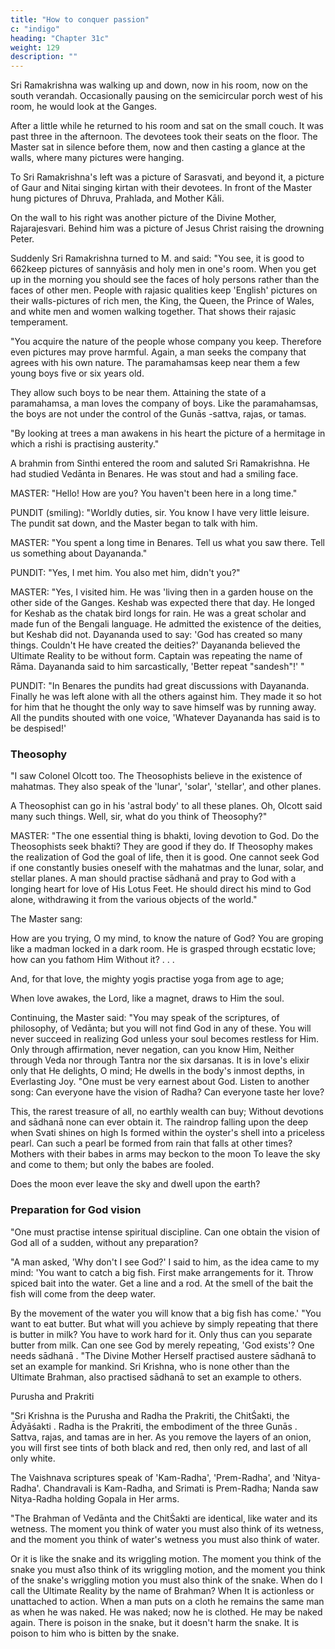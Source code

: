 ```yaml
---
title: "How to conquer passion"
c: "indigo"
heading: "Chapter 31c"
weight: 129
description: ""
---
```



Sri Ramakrishna was walking up and down, now in his room, now on the south verandah. Occasionally pausing on the semicircular porch west of his room, he would look at the Ganges.

After a little while he returned to his room and sat on the small couch. It was past three in the afternoon. The devotees took their seats on the floor. The Master sat in silence before them, now and then casting a glance at the walls, where many pictures were hanging. 

To Sri Ramakrishna's left was a picture of Sarasvati, and beyond it, a picture of Gaur and Nitai singing kirtan with their devotees. In front of the Master hung pictures of Dhruva, Prahlada, and Mother Kāli.

On the wall to his right was another picture of the Divine Mother, Rajarajesvari. Behind him was a picture of Jesus Christ raising the drowning Peter. 

Suddenly Sri Ramakrishna turned to M. and said: "You see, it is good to 662keep pictures of sannyāsis and holy men in one's room. When you get up in the morning you should see the faces of holy persons rather than the faces of other men. People with rajasic qualities keep 'English' pictures on their walls-pictures of rich men, the King, the Queen, the Prince of Wales, and white men and women walking together. That shows their rajasic temperament.

"You acquire the nature of the people whose company you keep. Therefore even pictures may prove harmful. Again, a man seeks the company that agrees with his own nature. The paramahamsas keep near them a few young boys five or six years old.

They allow such boys to be near them. Attaining the state of a paramahamsa, a man loves the company of boys. Like the paramahamsas, the boys are not under the control of the Gunās -sattva, rajas, or tamas.

"By looking at trees a man awakens in his heart the picture of a hermitage in which a
rishi is practising austerity."

A brahmin from Sinthi entered the room and saluted Sri Ramakrishna. He had studied
Vedānta in Benares. He was stout and had a smiling face.

MASTER: "Hello! How are you? You haven't been here in a long time."

PUNDIT (smiling): "Worldly duties, sir. You know I have very little leisure. The pundit
sat down, and the Master began to talk with him.


MASTER: "You spent a long time in Benares. Tell us what you saw there. Tell us
something about Dayananda."

PUNDIT: "Yes, I met him. You also met him, didn't you?"

MASTER: "Yes, I visited him. He was 'living then in a garden house on the other side of
the Ganges. Keshab was expected there that day. He longed for Keshab as the chatak
bird longs for rain. He was a great scholar and made fun of the Bengali language. He
admitted the existence of the deities, but Keshab did not. Dayananda used to say: 'God
has created so many things. Couldn't He have created the deities?' Dayananda believed
the Ultimate Reality to be without form. Captain was repeating the name of Rāma.
Dayananda said to him sarcastically, 'Better repeat "sandesh"!' "

PUNDIT: "In Benares the pundits had great discussions with Dayananda. Finally he was
left alone with all the others against him. They made it so hot for him that he thought
the only way to save himself was by running away. All the pundits shouted with one
voice, 'Whatever Dayananda has said is to be despised!'


### Theosophy

"I saw Colonel Olcott too. The Theosophists believe in the existence of mahatmas. They also speak of the 'lunar', 'solar', 'stellar', and other planes. 

A Theosophist can go in his 'astral body' to all these planes. Oh, Olcott said many such things. Well, sir, what do you think of Theosophy?"

MASTER: "The one essential thing is bhakti, loving devotion to God. Do the Theosophists seek bhakti? They are good if they do. If Theosophy makes the realization of God the goal of life, then it is good. One cannot seek God if one constantly busies oneself with the mahatmas and the lunar, solar, and stellar planes. A man should practise sādhanā and pray to God with a longing heart for love of His Lotus Feet. He should direct his mind to God alone, withdrawing it from the various objects of the world."

The Master sang:

How are you trying, O my mind, to know the nature of God?
You are groping like a madman locked in a dark room.
He is grasped through ecstatic love; how can you fathom Him
Without it? . . .

And, for that love, the mighty yogis practise yoga from age to
age;

When love awakes, the Lord, like a magnet, draws to Him the
soul.

Continuing, the Master said: "You may speak of the scriptures, of philosophy, of
Vedānta; but you will not find God in any of these. You will never succeed in realizing
God unless your soul becomes restless for Him.
Only through affirmation, never negation, can you know Him,
Neither through Veda nor through Tantra nor the six darsanas.
It is in love's elixir only that He delights, O mind;
He dwells in the body's inmost depths, in Everlasting Joy.
"One must be very earnest about God. Listen to another song:
Can everyone have the vision of Radha? Can everyone taste
her love?

This, the rarest treasure of all, no earthly wealth can buy;
Without devotions and sādhanā none can ever obtain it.
The raindrop falling upon the deep when Svati shines on high
Is formed within the oyster's shell into a priceless pearl.
Can such a pearl be formed from rain that falls at other times?
Mothers with their babes in arms may beckon to the moon
To leave the sky and come to them; but only the babes are
fooled.

Does the moon ever leave the sky and dwell upon the earth?

### Preparation for God vision

"One must practise intense spiritual discipline. Can one obtain the vision of God all of a
sudden, without any preparation?

"A man asked, 'Why don't I see God?' I said to him, as the idea came to my mind: 'You want to catch a big fish. First make arrangements for it. Throw spiced bait into the water. Get a line and a rod. At the smell of the bait the fish will come from the deep water. 

By the movement of the water you will know that a big fish has come.' "You want to eat butter. But what will you achieve by simply repeating that there is butter in milk? You have to work hard for it. Only thus can you separate butter from milk. Can one see God by merely repeating, 'God exists'? One needs sādhanā . "The Divine Mother Herself practised austere sādhanā to set an example for mankind. Sri Krishna, who is none other than the Ultimate Brahman, also practised sādhanā to set an example to others.

Purusha and Prakriti

"Sri Krishna is the Purusha and Radha the Prakriti, the ChitŚakti, the Ādyāśakti . Radha is
the Prakriti, the embodiment of the three Gunās . Sattva, rajas, and tamas are in her. As
you remove the layers of an onion, you will first see tints of both black and red, then
only red, and last of all only white.

The Vaishnava scriptures speak of 'Kam-Radha', 'Prem-Radha', and 'Nitya-Radha'.
Chandravali is Kam-Radha, and Srimati is Prem-Radha; Nanda saw Nitya-Radha holding
Gopala in Her arms.

"The Brahman of Vedānta and the ChitŚakti are identical, like water and its wetness. The moment you think of water you must also think of its wetness, and the moment you think of water's wetness you must also think of water. 

Or it is like the snake and its wriggling motion. The moment you think of the snake you must a1so think of its wriggling motion, and the moment you think of the snake's wriggling motion you must also think of the snake. When do I call the Ultimate Reality by the name of Brahman? When It is actionless or unattached to action. When a man puts on a cloth he remains the same man as when he was naked. He was naked; now he is clothed. He may be naked again. There is poison in the snake, but it doesn't harm the snake. It is poison to him who is bitten by the snake.

